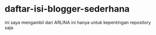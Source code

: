 # daftar-isi-blogger-sederhana

ini saya mengambil dari ARLINA
ini hanya untuk kepentingan repository saja.


<div id='wrapper'>
<div style="background-color:none; max-height:1200px; margin:auto;overflow:auto;padding:3px;text-align:left;width:100%;">
<script src="https://cdn.rawgit.com/Arlina-Design/redvision/master/daftsimple.js"></script><script src="https://minima9.blogspot.com/feeds/posts/default?max-results=999&amp;alt=json-in-script&amp;callback=loadtoc"></script>
</div>
</div>
